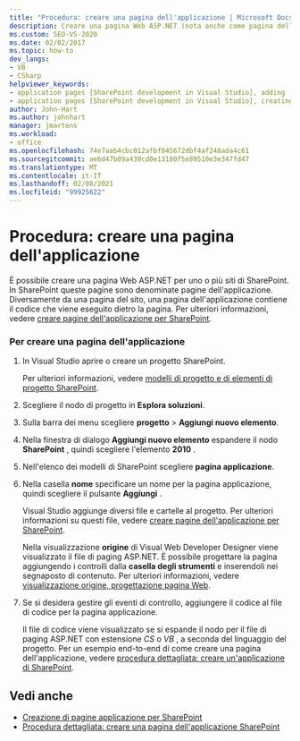 ```yaml
---
title: "Procedura: creare una pagina dell'applicazione | Microsoft Docs"
description: Creare una pagina Web ASP.NET (nota anche come pagina dell'applicazione) in Visual Studio per uno o più siti di SharePoint.
ms.custom: SEO-VS-2020
ms.date: 02/02/2017
ms.topic: how-to
dev_langs:
- VB
- CSharp
helpviewer_keywords:
- application pages [SharePoint development in Visual Studio], adding
- application pages [SharePoint development in Visual Studio], creating
author: John-Hart
ms.author: johnhart
manager: jmartens
ms.workload:
- office
ms.openlocfilehash: 74e7aab4cbc012afbf045672dbf4af248ada4c61
ms.sourcegitcommit: ae6d47b09a439cd0e13180f5e89510e3e347fd47
ms.translationtype: MT
ms.contentlocale: it-IT
ms.lasthandoff: 02/08/2021
ms.locfileid: "99925622"
---
```

# <a name="how-to-create-an-application-page"></a>Procedura: creare una pagina dell'applicazione
  È possibile creare una pagina Web ASP.NET per uno o più siti di SharePoint. In SharePoint queste pagine sono denominate pagine dell'applicazione. Diversamente da una pagina del sito, una pagina dell'applicazione contiene il codice che viene eseguito dietro la pagina. Per ulteriori informazioni, vedere [creare pagine dell'applicazione per SharePoint](../sharepoint/creating-application-pages-for-sharepoint.md).

### <a name="to-create-an-application-page"></a>Per creare una pagina dell'applicazione

1. In Visual Studio aprire o creare un progetto SharePoint.

     Per ulteriori informazioni, vedere [modelli di progetto e di elementi di progetto SharePoint](../sharepoint/sharepoint-project-and-project-item-templates.md).

2. Scegliere il nodo di progetto in **Esplora soluzioni**.

3. Sulla barra dei menu scegliere **progetto**  >  **Aggiungi nuovo elemento**.

4. Nella finestra di dialogo **Aggiungi nuovo elemento** espandere il nodo **SharePoint** , quindi scegliere l'elemento **2010** .

5. Nell'elenco dei modelli di SharePoint scegliere **pagina applicazione**.

6. Nella casella **nome** specificare un nome per la pagina applicazione, quindi scegliere il pulsante **Aggiungi** .

     Visual Studio aggiunge diversi file e cartelle al progetto. Per ulteriori informazioni su questi file, vedere [creare pagine dell'applicazione per SharePoint](../sharepoint/creating-application-pages-for-sharepoint.md).

     Nella visualizzazione **origine** di Visual Web Developer Designer viene visualizzato il file di paging ASP.NET. È possibile progettare la pagina aggiungendo i controlli dalla **casella degli strumenti** e inserendoli nei segnaposto di contenuto. Per ulteriori informazioni, vedere [visualizzazione origine, progettazione pagina Web](/previous-versions/aspnet/ms178154\(v\=vs.100\)).

7. Se si desidera gestire gli eventi di controllo, aggiungere il codice al file di codice per la pagina applicazione.

     Il file di codice viene visualizzato se si espande il nodo per il file di paging ASP.NET con estensione *CS* o *VB* , a seconda del linguaggio del progetto. Per un esempio end-to-end di come creare una pagina dell'applicazione, vedere [procedura dettagliata: creare un'applicazione di SharePoint](../sharepoint/walkthrough-creating-a-sharepoint-application-page.md).

## <a name="see-also"></a>Vedi anche
- [Creazione di pagine applicazione per SharePoint](../sharepoint/creating-application-pages-for-sharepoint.md)
- [Procedura dettagliata: creare una pagina dell'applicazione SharePoint](../sharepoint/walkthrough-creating-a-sharepoint-application-page.md)
